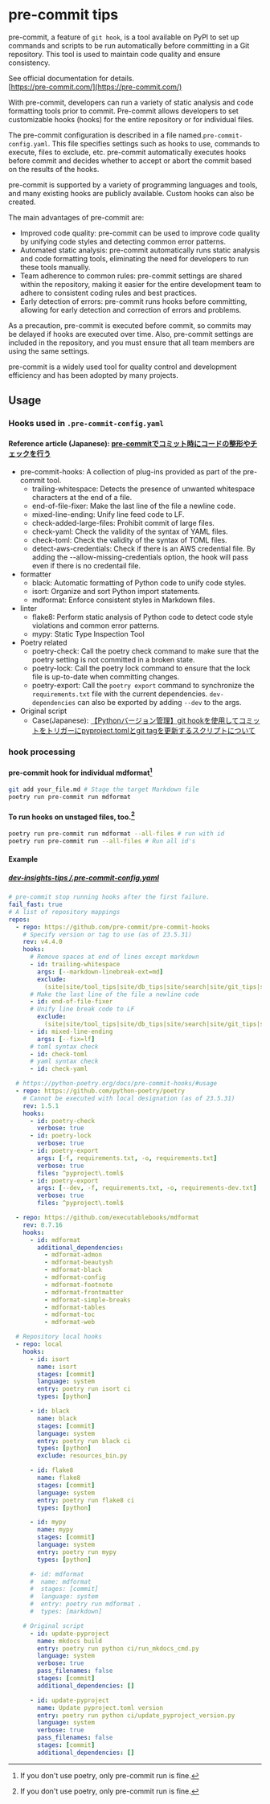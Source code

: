 # pre-commit tips

pre-commit, a feature of `git hook`, is a tool available on PyPl to set up commands and scripts to be run automatically before committing in a Git repository. This tool is used to maintain code quality and ensure consistency.

See official documentation for details.<br />
[https://pre-commit.com/](https://pre-commit.com/)

With pre-commit, developers can run a variety of static analysis and code formatting tools prior to commit. Pre-commit allows developers to set customizable hooks (hooks) for the entire repository or for individual files.

The pre-commit configuration is described in a file named.`pre-commit-config.yaml`. This file specifies settings such as hooks to use, commands to execute, files to exclude, etc. pre-commit automatically executes hooks before commit and decides whether to accept or abort the commit based on the results of the hooks.

pre-commit is supported by a variety of programming languages and tools, and many existing hooks are publicly available. Custom hooks can also be created.

The main advantages of pre-commit are:

- Improved code quality: pre-commit can be used to improve code quality by unifying code styles and detecting common error patterns.
- Automated static analysis: pre-commit automatically runs static analysis and code formatting tools, eliminating the need for developers to run these tools manually.
- Team adherence to common rules: pre-commit settings are shared within the repository, making it easier for the entire development team to adhere to consistent coding rules and best practices.
- Early detection of errors: pre-commit runs hooks before committing, allowing for early detection and correction of errors and problems.

As a precaution, pre-commit is executed before commit, so commits may be delayed if hooks are executed over time. Also, pre-commit settings are included in the repository, and you must ensure that all team members are using the same settings.

pre-commit is a widely used tool for quality control and development efficiency and has been adopted by many projects.

## Usage

### Hooks used in `.pre-commit-config.yaml`

#### Reference article (Japanese): [pre-commitでコミット時にコードの整形やチェックを行う](https://zenn.dev/yiskw713/articles/3c3b4022f3e3f22d276d)

- pre-commit-hooks: A collection of plug-ins provided as part of the pre-commit tool.
  - trailing-whitespace: Detects the presence of unwanted whitespace characters at the end of a file.
  - end-of-file-fixer: Make the last line of the file a newline code.
  - mixed-line-ending: Unify line feed code to LF.
  - check-added-large-files: Prohibit commit of large files.
  - check-yaml: Check the validity of the syntax of YAML files.
  - check-toml: Check the validity of the syntax of TOML files.
  - detect-aws-credentials: Check if there is an AWS credential file. By adding the --allow-missing-credentials option, the hook will pass even if there is no credentail file.
- formatter
  - black: Automatic formatting of Python code to unify code styles.
  - isort: Organize and sort Python import statements.
  - mdformat: Enforce consistent styles in Markdown files.
- linter
  - flake8: Perform static analysis of Python code to detect code style violations and common error patterns.
  - mypy: Static Type Inspection Tool
- Poetry related
  - poetry-check: Call the poetry check command to make sure that the poetry setting is not committed in a broken state.
  - poetry-lock: Call the poetry lock command to ensure that the lock file is up-to-date when committing changes.
  - poetry-export: Call the `poetry export` command to synchronize the `requirements.txt` file with the current dependencies. `dev-dependencies` can also be exported by adding `--dev` to the args.
- Original script
  - Case(Japanese): [【Pythonバージョン管理】git hookを使用してコミットをトリガーにpyproject.tomlとgit tagを更新するスクリプトについて](https://7rikazhexde-techlog.hatenablog.com/entry/2023/06/10/005231)

### hook processing

#### pre-commit hook for individual mdformat[^1]

```bash
git add your_file.md # Stage the target Markdown file
poetry run pre-commit run mdformat
```

#### To run hooks on unstaged files, too.[^1]

```bash
poetry run pre-commit run mdformat --all-files # run with id
poetry run pre-commit run --all-files # Run all id's
```

#### Example

##### [dev-insights-tips /.pre-commit-config.yaml](https://github.com/7rikazhexde/dev-insights-tips/blob/main/.pre-commit-config.yaml)

```yaml
# pre-commit stop running hooks after the first failure.
fail_fast: true
# A list of repository mappings
repos:
  - repo: https://github.com/pre-commit/pre-commit-hooks
    # Specify version or tag to use (as of 23.5.31)
    rev: v4.4.0
    hooks:
      # Remove spaces at end of lines except markdown
      - id: trailing-whitespace
        args: [--markdown-linebreak-ext=md]
        exclude:
          (site|site/tool_tips|site/db_tips|site/search|site/git_tips|site/python_tips|site/vscode_tips|site/assets|site/tool_tips/tool\-tips|site/db_tips/mariadb|site/db_tips/mariadb/mariadb\-tips|site/git_tips/git\-tips|site/python_tips/pymysql|site/python_tips/dash_plotly|site/python_tips/pymysql/pymysql\-tips|site/python_tips/dash_plotly/dash\-plotly\-tips|site/vscode_tips/vscode\-tips|site/assets/images|site/assets/javascripts|site/assets/stylesheets|site/assets/javascripts/lunr|site/assets/javascripts/workers|site/assets/javascripts/lunr/min)/.*
      # Make the last line of the file a newline code
      - id: end-of-file-fixer
      # Unify line break code to LF
        exclude:
          (site|site/tool_tips|site/db_tips|site/search|site/git_tips|site/python_tips|site/vscode_tips|site/assets|site/tool_tips/tool\-tips|site/db_tips/mariadb|site/db_tips/mariadb/mariadb\-tips|site/git_tips/git\-tips|site/python_tips/pymysql|site/python_tips/dash_plotly|site/python_tips/pymysql/pymysql\-tips|site/python_tips/dash_plotly/dash\-plotly\-tips|site/vscode_tips/vscode\-tips|site/assets/images|site/assets/javascripts|site/assets/stylesheets|site/assets/javascripts/lunr|site/assets/javascripts/workers|site/assets/javascripts/lunr/min)/.*
      - id: mixed-line-ending
        args: [--fix=lf]
      # toml syntax check
      - id: check-toml
      # yaml syntax check
      - id: check-yaml

  # https://python-poetry.org/docs/pre-commit-hooks/#usage
  - repo: https://github.com/python-poetry/poetry
    # Cannot be executed with local designation (as of 23.5.31)
    rev: 1.5.1
    hooks:
      - id: poetry-check
        verbose: true
      - id: poetry-lock
        verbose: true
      - id: poetry-export
        args: [-f, requirements.txt, -o, requirements.txt]
        verbose: true
        files: ^pyproject\.toml$
      - id: poetry-export
        args: [--dev, -f, requirements.txt, -o, requirements-dev.txt]
        verbose: true
        files: ^pyproject\.toml$

  - repo: https://github.com/executablebooks/mdformat
    rev: 0.7.16
    hooks:
      - id: mdformat
        additional_dependencies:
          - mdformat-admon
          - mdformat-beautysh
          - mdformat-black
          - mdformat-config
          - mdformat-footnote
          - mdformat-frontmatter
          - mdformat-simple-breaks
          - mdformat-tables
          - mdformat-toc
          - mdformat-web

  # Repository local hooks
  - repo: local
    hooks:
      - id: isort
        name: isort
        stages: [commit]
        language: system
        entry: poetry run isort ci
        types: [python]

      - id: black
        name: black
        stages: [commit]
        language: system
        entry: poetry run black ci
        types: [python]
        exclude: resources_bin.py

      - id: flake8
        name: flake8
        stages: [commit]
        language: system
        entry: poetry run flake8 ci
        types: [python]

      - id: mypy
        name: mypy
        stages: [commit]
        language: system
        entry: poetry run mypy
        types: [python]

      #- id: mdformat
      #  name: mdformat
      #  stages: [commit]
      #  language: system
      #  entry: poetry run mdformat .
      #  types: [markdown]

    # Original script
      - id: update-pyproject
        name: mkdocs build
        entry: poetry run python ci/run_mkdocs_cmd.py
        language: system
        verbose: true
        pass_filenames: false
        stages: [commit]
        additional_dependencies: []

      - id: update-pyproject
        name: Update pyproject.toml version
        entry: poetry run python ci/update_pyproject_version.py
        language: system
        verbose: true
        pass_filenames: false
        stages: [commit]
        additional_dependencies: []
```

[^1]: If you don't use poetry, only pre-commit run is fine.
